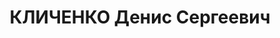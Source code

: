 ---
title: КЛИЧЕНКО Денис Сергеевич
description: "Род. в 1882, Красноярский кр., Сухобузимский р-н, с. Атаманово, русский,\
  \ обр.: низшее, б/п. Проживал: Москва, Зубарев пер., д. 13а, кв. 7. Повар вагона-ресторана\
  \ Северной ж.д. \n  Арестован 27.10.1937. Обв. в шпионаже и создании террористической\
  \ группы. Приговор: ВК ВС СССР, 28.11.1937 – ВМН. Расстрелян 28.11.1937, г.Москва.\
  \ \n  Реабилитирован ГВП СССР 11.10.1991"
---